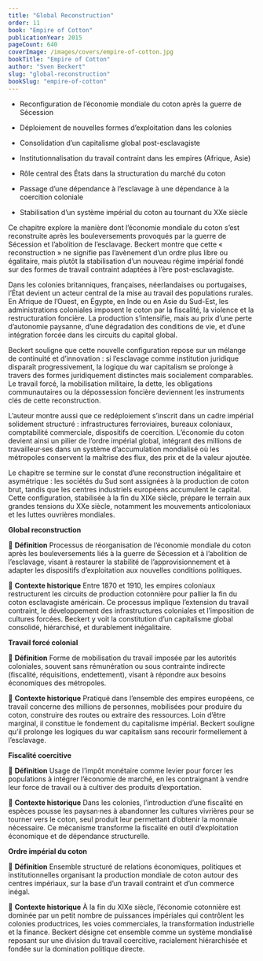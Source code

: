 ```yaml
---
title: "Global Reconstruction"
order: 11
book: "Empire of Cotton"
publicationYear: 2015
pageCount: 640
coverImage: /images/covers/empire-of-cotton.jpg
bookTitle: "Empire of Cotton"
author: "Sven Beckert"
slug: "global-reconstruction"
bookSlug: "empire-of-cotton"
---
```


<!--themes:start-->
- Reconfiguration de l’économie mondiale du coton après la guerre de Sécession

- Déploiement de nouvelles formes d’exploitation dans les colonies

- Consolidation d’un capitalisme global post-esclavagiste

- Institutionnalisation du travail contraint dans les empires (Afrique, Asie)

- Rôle central des États dans la structuration du marché du coton

- Passage d’une dépendance à l’esclavage à une dépendance à la coercition coloniale

- Stabilisation d’un système impérial du coton au tournant du XXe siècle
<!--themes:end-->

<!--summary:start-->
Ce chapitre explore la manière dont l’économie mondiale du coton s’est reconstruite après les bouleversements provoqués par la guerre de Sécession et l’abolition de l’esclavage. Beckert montre que cette « reconstruction » ne signifie pas l’avènement d’un ordre plus libre ou égalitaire, mais plutôt la stabilisation d’un nouveau régime impérial fondé sur des formes de travail contraint adaptées à l’ère post-esclavagiste.

Dans les colonies britanniques, françaises, néerlandaises ou portugaises, l’État devient un acteur central de la mise au travail des populations rurales. En Afrique de l’Ouest, en Égypte, en Inde ou en Asie du Sud-Est, les administrations coloniales imposent le coton par la fiscalité, la violence et la restructuration foncière. La production s’intensifie, mais au prix d’une perte d’autonomie paysanne, d’une dégradation des conditions de vie, et d’une intégration forcée dans les circuits du capital global.

Beckert souligne que cette nouvelle configuration repose sur un mélange de continuité et d’innovation : si l’esclavage comme institution juridique disparaît progressivement, la logique du war capitalism se prolonge à travers des formes juridiquement distinctes mais socialement comparables. Le travail forcé, la mobilisation militaire, la dette, les obligations communautaires ou la dépossession foncière deviennent les instruments clés de cette reconstruction.

L’auteur montre aussi que ce redéploiement s’inscrit dans un cadre impérial solidement structuré : infrastructures ferroviaires, bureaux coloniaux, comptabilité commerciale, dispositifs de coercition. L’économie du coton devient ainsi un pilier de l’ordre impérial global, intégrant des millions de travailleur·ses dans un système d’accumulation mondialisé où les métropoles conservent la maîtrise des flux, des prix et de la valeur ajoutée.

Le chapitre se termine sur le constat d’une reconstruction inégalitaire et asymétrique : les sociétés du Sud sont assignées à la production de coton brut, tandis que les centres industriels européens accumulent le capital. Cette configuration, stabilisée à la fin du XIXe siècle, prépare le terrain aux grandes tensions du XXe siècle, notamment les mouvements anticoloniaux et les luttes ouvrières mondiales.
<!--summary:end-->

<!--concepts:start-->
**Global reconstruction**

🔹 **Définition**
Processus de réorganisation de l’économie mondiale du coton après les bouleversements liés à la guerre de Sécession et à l’abolition de l’esclavage, visant à restaurer la stabilité de l’approvisionnement et à adapter les dispositifs d’exploitation aux nouvelles conditions politiques.

🔹 **Contexte historique**
Entre 1870 et 1910, les empires coloniaux restructurent les circuits de production cotonnière pour pallier la fin du coton esclavagiste américain. Ce processus implique l’extension du travail contraint, le développement des infrastructures coloniales et l’imposition de cultures forcées. Beckert y voit la constitution d’un capitalisme global consolidé, hiérarchisé, et durablement inégalitaire.

**Travail forcé colonial**

🔹 **Définition**
Forme de mobilisation du travail imposée par les autorités coloniales, souvent sans rémunération ou sous contrainte indirecte (fiscalité, réquisitions, endettement), visant à répondre aux besoins économiques des métropoles.

🔹 **Contexte historique**
Pratiqué dans l’ensemble des empires européens, ce travail concerne des millions de personnes, mobilisées pour produire du coton, construire des routes ou extraire des ressources. Loin d’être marginal, il constitue le fondement du capitalisme impérial. Beckert souligne qu’il prolonge les logiques du war capitalism sans recourir formellement à l’esclavage.

**Fiscalité coercitive**

🔹 **Définition**
Usage de l’impôt monétaire comme levier pour forcer les populations à intégrer l’économie de marché, en les contraignant à vendre leur force de travail ou à cultiver des produits d’exportation.

🔹 **Contexte historique**
Dans les colonies, l’introduction d’une fiscalité en espèces pousse les paysan·nes à abandonner les cultures vivrières pour se tourner vers le coton, seul produit leur permettant d’obtenir la monnaie nécessaire. Ce mécanisme transforme la fiscalité en outil d’exploitation économique et de dépendance structurelle.

**Ordre impérial du coton**

🔹 **Définition**
Ensemble structuré de relations économiques, politiques et institutionnelles organisant la production mondiale de coton autour des centres impériaux, sur la base d’un travail contraint et d’un commerce inégal.

🔹 **Contexte historique**
À la fin du XIXe siècle, l’économie cotonnière est dominée par un petit nombre de puissances impériales qui contrôlent les colonies productrices, les voies commerciales, la transformation industrielle et la finance. Beckert désigne cet ensemble comme un système mondialisé reposant sur une division du travail coercitive, racialement hiérarchisée et fondée sur la domination politique directe.
<!--concepts:end-->